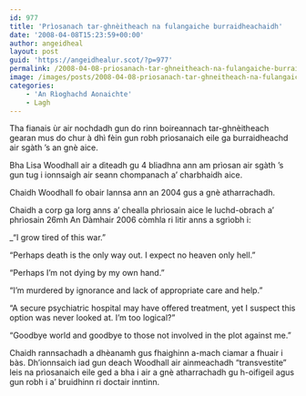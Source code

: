```yaml
---
id: 977
title: 'Prìosanach tar-ghnèitheach na fulangaiche burraidheachaidh'
date: '2008-04-08T15:23:59+00:00'
author: angeidheal
layout: post
guid: 'https://angeidhealur.scot/?p=977'
permalink: /2008-04-08-priosanach-tar-ghneitheach-na-fulangaiche-burraidheachaidh/
image: /images/posts/2008-04-08-priosanach-tar-ghneitheach-na-fulangaiche-burraidheachaidh.webp
categories:
    - 'An Rìoghachd Aonaichte'
    - Lagh
---
```


Tha fianais ùr air nochdadh gun do rinn boireannach tar-ghnèitheach gearan mus do chur à dhì fèin gun robh prìosanaich eile ga burraidheachd air sgàth ’s an gnè aice.

Bha Lisa Woodhall air a dìteadh gu 4 bliadhna ann am prìosan air sgàth ’s gun tug i ionnsaigh air seann chompanach a’ charbhaidh aice.

Chaidh Woodhall fo obair lannsa ann an 2004 gus a gnè atharrachadh.

Chaidh a corp ga lorg anns a’ chealla phrìosain aice le luchd-obrach a’ phrìosain 26mh An Dàmhair 2006 còmhla ri litir anns a sgrìobh i:

\_“I grow tired of this war.”

“Perhaps death is the only way out. I expect no heaven only hell.”

“Perhaps I’m not dying by my own hand.”

“I’m murdered by ignorance and lack of appropriate care and help.”

“A secure psychiatric hospital may have offered treatment, yet I suspect this option was never looked at. I’m too logical?”

“Goodbye world and goodbye to those not involved in the plot against me.”

Chaidh rannsachadh a dhèanamh gus fhaighinn a-mach ciamar a fhuair i bàs. Dh’ionnsaich iad gun deach Woodhall air ainmeachadh “transvestite” leis na prìosanaich eile ged a bha i air a gnè atharrachadh gu h-oifigeil agus gun robh i a’ bruidhinn ri doctair inntinn.
